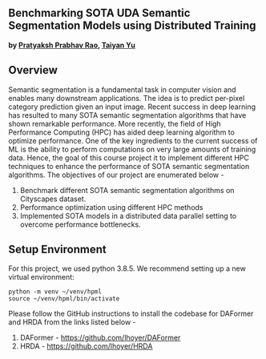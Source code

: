 ## Benchmarking SOTA UDA Semantic Segmentation Models using Distributed Training

**by [Pratyaksh Prabhav Rao](pr2257@nyu.edu), [Taiyan Yu](ty2226@nyu.edu)**

## Overview
Semantic segmentation is a fundamental task in computer vision and enables many downstream applications. The idea is to predict per-pixel category prediction given an input image. Recent success in deep learning has resulted to many SOTA semantic segmentation algorithms that have shown remarkable performance. More recently, the field of High Performance Computing (HPC) has aided deep learning algorithm to optimize performance. One of the key ingredients to the current success of ML is the ability to perform computations on very large amounts of training data. Hence, the goal of this course project it to implement different HPC techniques to enhance the performance of SOTA semantic segmentation algorithms. The objectives of our project are enumerated below -

1. Benchmark different SOTA semantic segmentation algorithms on Cityscapes dataset.
2. Performance optimization using different HPC methods
3. Implemented SOTA models in a distributed data parallel setting to overcome performance bottlenecks.

## Setup Environment

For this project, we used python 3.8.5. We recommend setting up a new virtual
environment:

```shell
python -m venv ~/venv/hpml
source ~/venv/hpml/bin/activate
```

Please follow the GitHub instructions to install the codebase for DAFormer and HRDA from the links listed below - 

1. DAFormer - https://github.com/lhoyer/DAFormer
2. HRDA - https://github.com/lhoyer/HRDA


